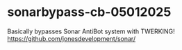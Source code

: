 # sonarbypass-cb-05012025
Basically bypasses Sonar AntiBot system with TWERKING! https://github.com/jonesdevelopment/sonar/
